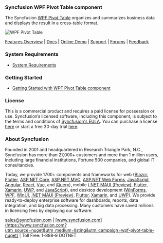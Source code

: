 ### Syncfusion WPF Pivot Table component
The Syncfusion [WPF Pivot Table](https://www.syncfusion.com/wpf-controls/pivot-grid?utm_source=nuget&utm_medium=listing&utm_campaign=wpf-pivot-table-nuget) organizes and summarizes business data and displays the result in a cross-table format.

![WPF Pivot Table](https://cdn.syncfusion.com/nuget-readme/wpf/wpf-pivot-grid.png)

[Features Overview](https://www.syncfusion.com/wpf-controls/pivot-grid?utm_source=nuget&utm_medium=listing&utm_campaign=wpf-pivot-table-nuget) | [Docs](https://help.syncfusion.com/wpf/pivot-grid/pivotgrid-getting-started?utm_source=nuget&utm_medium=listing&utm_campaign=wpf-pivot-table-nuget) | [Online Demo](https://github.com/syncfusion/wpf-demos?utm_source=nuget&utm_medium=listing&utm_campaign=wpf-pivot-table-nuget) | [Support](https://www.syncfusion.com/support/directtrac/incidents/newincident?utm_source=nuget&utm_medium=listing&utm_campaign=wpf-pivot-table-nuget) | [Forums](https://www.syncfusion.com/forums/wpf?utm_source=nuget&utm_medium=listing&utm_campaign=wpf-pivot-table-nuget) | [Feedback](https://www.syncfusion.com/feedback/wpf?utm_source=nuget&utm_medium=listing&utm_campaign=wpf-pivot-table-nuget)

### System Requirements

* [System Requirements](https://help.syncfusion.com/wpf/installation/system-requirements?utm_source=nuget&utm_medium=listing&utm_campaign=wpf-pivot-table-nuget)

### Getting Started

* [Getting Started with WPF Pivot Table component](https://help.syncfusion.com/wpf/pivot-grid/pivotgrid-getting-started?utm_source=nuget&utm_medium=listing&utm_campaign=wpf-pivot-table-nuget)

### License

This is a commercial product and requires a paid license for possession or use. Syncfusion’s licensed software, including this component, is subject to the terms and conditions of [Syncfusion's EULA](https://www.syncfusion.com/eula/es/?utm_source=nuget&utm_medium=listing&utm_campaign=wpf-pivot-table-nuget). You can purchase a license [here](https://www.syncfusion.com/sales/products?utm_source=nuget&utm_medium=listing&utm_campaign=wpf-pivot-table-nuget) or start a free 30-day trial [here](https://www.syncfusion.com/account/manage-trials/start-trials?utm_source=nuget&utm_medium=listing&utm_campaign=wpf-pivot-table-nuget).

### About Syncfusion

Founded in 2001 and headquartered in Research Triangle Park, N.C., Syncfusion has more than 27,000+ customers and more than 1 million users, including large financial institutions, Fortune 500 companies, and global IT consultancies.
 
Today, we provide 1700+ components and frameworks for web ([Blazor](https://www.syncfusion.com/blazor-components?utm_source=nuget&utm_medium=listing&utm_campaign=wpf-pivot-table-nuget), [Flutter](https://www.syncfusion.com/flutter-widgets?utm_source=nuget&utm_medium=listing&utm_campaign=wpf-pivot-table-nuget), [ASP.NET Core](https://www.syncfusion.com/aspnet-core-ui-controls?utm_source=nuget&utm_medium=listing&utm_campaign=wpf-pivot-table-nuget), [ASP.NET MVC](https://www.syncfusion.com/aspnet-mvc-ui-controls?utm_source=nuget&utm_medium=listing&utm_campaign=wpf-pivot-table-nuget), [ASP.NET Web Forms](https://www.syncfusion.com/jquery/aspnet-webforms-ui-controls?utm_source=nuget&utm_medium=listing&utm_campaign=wpf-pivot-table-nuget), [JavaScript](https://www.syncfusion.com/javascript-ui-controls?utm_source=nuget&utm_medium=listing&utm_campaign=wpf-pivot-table-nuget), [Angular](https://www.syncfusion.com/angular-ui-components?utm_source=nuget&utm_medium=listing&utm_campaign=wpf-pivot-table-nuget), [React](https://www.syncfusion.com/react-ui-components?utm_source=nuget&utm_medium=listing&utm_campaign=wpf-pivot-table-nuget), [Vue](https://www.syncfusion.com/vue-ui-components?utm_source=nuget&utm_medium=listing&utm_campaign=wpf-pivot-table-nuget), and [jQuery](https://www.syncfusion.com/jquery-ui-widgets?utm_source=nuget&utm_medium=listing&utm_campaign=wpf-pivot-table-nuget)), mobile ([.NET MAUI (Preview)](https://www.syncfusion.com/maui-controls?utm_source=nuget&utm_medium=listing&utm_campaign=wpf-pivot-table-nuget), [Flutter](https://www.syncfusion.com/flutter-widgets?utm_source=nuget&utm_medium=listing&utm_campaign=wpf-pivot-table-nuget), [Xamarin](https://www.syncfusion.com/xamarin-ui-controls?utm_source=nuget&utm_medium=listing&utm_campaign=wpf-pivot-table-nuget), [UWP](https://www.syncfusion.com/uwp-ui-controls?utm_source=nuget&utm_medium=listing&utm_campaign=wpf-pivot-table-nuget), and [JavaScript](https://www.syncfusion.com/javascript-ui-controls?utm_source=nuget&utm_medium=listing&utm_campaign=wpf-pivot-table-nuget)), and desktop development ([WinForms](https://www.syncfusion.com/winforms-ui-controls?utm_source=nuget&utm_medium=listing&utm_campaign=wpf-pivot-table-nuget), [WPF](https://www.syncfusion.com/wpf-controls?utm_source=nuget&utm_medium=listing&utm_campaign=wpf-pivot-table-nuget), [WinUI](https://www.syncfusion.com/winui-controls?utm_source=nuget&utm_medium=listing&utm_campaign=wpf-pivot-table-nuget), [.NET MAUI (Preview)](https://www.syncfusion.com/maui-controls?utm_source=nuget&utm_medium=listing&utm_campaign=wpf-pivot-table-nuget), [Flutter](https://www.syncfusion.com/flutter-widgets?utm_source=nuget&utm_medium=listing&utm_campaign=wpf-pivot-table-nuget), [Xamarin](https://www.syncfusion.com/xamarin-ui-controls?utm_source=nuget&utm_medium=listing&utm_campaign=wpf-pivot-table-nuget), and [UWP](https://www.syncfusion.com/uwp-ui-controls?utm_source=nuget&utm_medium=listing&utm_campaign=wpf-pivot-table-nuget)). We provide ready-to-deploy enterprise software for dashboards, reports, data integration, and big data processing. Many customers have saved millions in licensing fees by deploying our software.

[sales@syncfusion.com](mailto:sales@syncfusion.com?Subject=Syncfusion%20WPF%20Pivot%20Table%20-%20NuGet) | [www.syncfusion.com](https://www.syncfusion.com?utm_source=nuget&utm_medium=listing&utm_campaign=wpf-pivot-table-nuget) | Toll Free: 1-888-9 DOTNET


